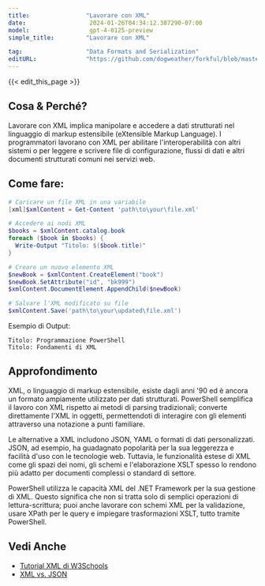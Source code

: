```yaml
---
title:                "Lavorare con XML"
date:                  2024-01-26T04:34:12.387290-07:00
model:                 gpt-4-0125-preview
simple_title:         "Lavorare con XML"

tag:                  "Data Formats and Serialization"
editURL:              "https://github.com/dogweather/forkful/blob/master/content/it/powershell/working-with-xml.md"
---
```


{{< edit_this_page >}}

## Cosa & Perché?
Lavorare con XML implica manipolare e accedere a dati strutturati nel linguaggio di markup estensibile (eXtensible Markup Language). I programmatori lavorano con XML per abilitare l'interoperabilità con altri sistemi o per leggere e scrivere file di configurazione, flussi di dati e altri documenti strutturati comuni nei servizi web.

## Come fare:
```PowerShell
# Caricare un file XML in una variabile
[xml]$xmlContent = Get-Content 'path\to\your\file.xml'

# Accedere ai nodi XML
$books = $xmlContent.catalog.book
foreach ($book in $books) {
  Write-Output "Titolo: $($book.title)"
}

# Creare un nuovo elemento XML
$newBook = $xmlContent.CreateElement("book")
$newBook.SetAttribute("id", "bk999")
$xmlContent.DocumentElement.AppendChild($newBook)

# Salvare l'XML modificato su file
$xmlContent.Save('path\to\your\updated\file.xml')
```
Esempio di Output:
```
Titolo: Programmazione PowerShell
Titolo: Fondamenti di XML
```

## Approfondimento
XML, o linguaggio di markup estensibile, esiste dagli anni '90 ed è ancora un formato ampiamente utilizzato per dati strutturati. PowerShell semplifica il lavoro con XML rispetto ai metodi di parsing tradizionali; converte direttamente l'XML in oggetti, permettendoti di interagire con gli elementi attraverso una notazione a punti familiare.

Le alternative a XML includono JSON, YAML o formati di dati personalizzati. JSON, ad esempio, ha guadagnato popolarità per la sua leggerezza e facilità d'uso con le tecnologie web. Tuttavia, le funzionalità estese di XML come gli spazi dei nomi, gli schemi e l'elaborazione XSLT spesso lo rendono più adatto per documenti complessi o standard di settore.

PowerShell utilizza le capacità XML del .NET Framework per la sua gestione di XML. Questo significa che non si tratta solo di semplici operazioni di lettura-scrittura; puoi anche lavorare con schemi XML per la validazione, usare XPath per le query e impiegare trasformazioni XSLT, tutto tramite PowerShell.

## Vedi Anche
- [Tutorial XML di W3Schools](https://www.w3schools.com/xml/)
- [XML vs. JSON](https://www.json.org/json-en.html)
